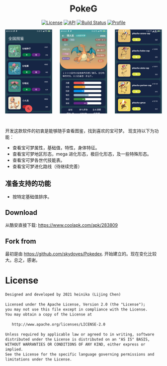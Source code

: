 <h1 align="center">PokeG</h1>
<p align="center">
  <a href="https://opensource.org/licenses/Apache-2.0"><img alt="License" src="https://img.shields.io/badge/License-Apache%202.0-blue.svg"/></a>
  <a href="https://android-arsenal.com/api?level=23"><img alt="API" src="https://img.shields.io/badge/API-23%2B-brightgreen.svg?style=flat"/></a>
  <a href="https://github.com/heinika/PokeG/actions"><img alt="Build Status" src="https://github.com/heinika/PokeG/workflows/Android%20CI/badge.svg"/></a> 
  <a href="https://github.com/heinika"><img alt="Profile" src="https://heinika.github.io/badges/heinika.svg"/></a> 
</p>

<p align="center">
<img src="/previews/preview1.png" align="left" width="30%"/>
<img src="/previews/preview2.png" align="center" width="30%"/>
<img src="/previews/preview3.png" align="right" width="30%"/>
</p>

<br/>

开发这款软件的初衷是能够随手查看图鉴，找到喜欢的宝可梦。
现支持以下为功能：
- 查看宝可梦属性，基础值，特性，身体特征。
- 查看宝可梦地区形态，mega 进化形态，极巨化形态，及一些特殊形态。
- 查看宝可梦各世代技能表。
- 查看宝可梦进化路线（待继续完善）

## 准备支持的功能
- 按特定基础值排序。

## Download
从酷安直接下载: https://www.coolapk.com/apk/283809

## Fork from
最初是由 https://github.com/skydoves/Pokedex. 开始建立的。现在变化比较大。总之，感谢。

# License
```
Designed and developed by 2021 heinika (Lijing Chen)

Licensed under the Apache License, Version 2.0 (the "License");
you may not use this file except in compliance with the License.
You may obtain a copy of the License at

   http://www.apache.org/licenses/LICENSE-2.0

Unless required by applicable law or agreed to in writing, software
distributed under the License is distributed on an "AS IS" BASIS,
WITHOUT WARRANTIES OR CONDITIONS OF ANY KIND, either express or implied.
See the License for the specific language governing permissions and
limitations under the License.
```